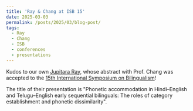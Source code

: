 ```yaml
---
title: 'Ray & Chang at ISB 15'
date: 2025-03-03
permalink: /posts/2025/03/blog-post/
tags:
  - Ray
  - Chang
  - ISB
  - conferences
  - presentations
---
```


Kudos to our own <a href="https://jupitararay.github.io/" target="_blank" rel="noopener noreferrer">Jupitara Ray</a>, whose abstract with Prof. Chang was accepted to the <a href="https://www.bcbl.eu/events/isb15/en/" target="_blank" rel="noopener noreferrer">15th International Symposium on Bilingualism</a>!

The title of their presentation is <span>"Phonetic accommodation in Hindi–English and Telugu–English early sequential bilinguals: The roles of category establishment and phonetic dissimilarity".</span>
